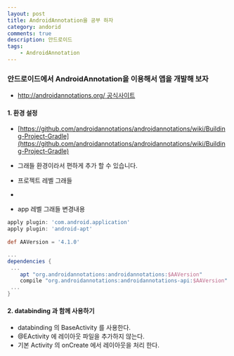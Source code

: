 ```yaml
---
layout: post
title: AndroidAnnotation을 공부 하자
category: andorid
comments: true
description: 안드로이드 
tags:
    - AndroidAnnotation
---
```




### 안드로이드에서 AndroidAnnotation을 이용해서 앱을 개발해 보자
 - [http://androidannotations.org/ 공식사이트](http://androidannotations.org/)

#### 1. 환경 설정
 - [https://github.com/androidannotations/androidannotations/wiki/Building-Project-Gradle](https://github.com/androidannotations/androidannotations/wiki/Building-Project-Gradle)
 - 그래들 환경이라서 편하게 추가 할 수 있습니다.
 - 프로젝트 레벨 그래들
  
  - <script src="https://gist.github.com/pyeongho/47dbeb046afeee449fbe52f00cc43efc.js"></script>

 - app 레벨 그래들 변경내용 

```gradle
apply plugin: 'com.android.application'
apply plugin: 'android-apt'
    
def AAVersion = '4.1.0'

...
dependencies {
 ...
    apt "org.androidannotations:androidannotations:$AAVersion"
    compile "org.androidannotations:androidannotations-api:$AAVersion"
 ...   
}

```

#### 2. databinding 과 함께 사용하기
 - databinding 의 BaseActivity 를 사용한다.
 - @EActivity 에 레이아웃 파일을 추가하지 않는다.
 - 기본 Activity 의 onCreate 에서 레이아웃을 처리 한다.
